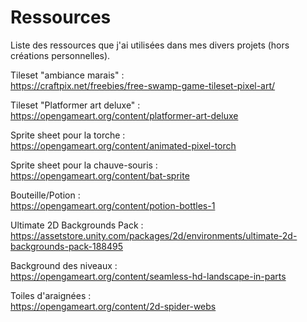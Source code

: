 
# Ressources 

Liste des ressources que j'ai utilisées dans mes divers projets (hors créations personnelles).

Tileset "ambiance marais" :  
https://craftpix.net/freebies/free-swamp-game-tileset-pixel-art/

Tileset "Platformer art deluxe" :  
https://opengameart.org/content/platformer-art-deluxe

Sprite sheet pour la torche :  
https://opengameart.org/content/animated-pixel-torch

Sprite sheet pour la chauve-souris :  
https://opengameart.org/content/bat-sprite

Bouteille/Potion :  
https://opengameart.org/content/potion-bottles-1

Ultimate 2D Backgrounds Pack :  
https://assetstore.unity.com/packages/2d/environments/ultimate-2d-backgrounds-pack-188495

Background des niveaux :  
https://opengameart.org/content/seamless-hd-landscape-in-parts

Toiles d'araignées :  
https://opengameart.org/content/2d-spider-webs
